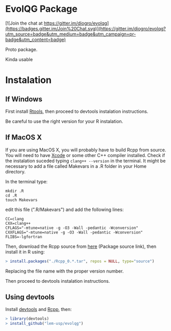 EvolQG Package
======================

[![Join the chat at https://gitter.im/diogro/evolqg](https://badges.gitter.im/Join%20Chat.svg)](https://gitter.im/diogro/evolqg?utm_source=badge&utm_medium=badge&utm_campaign=pr-badge&utm_content=badge)

Proto package.

Kinda usable


Instalation
===========

If Windows
----------

First install [Rtools](http://cran.r-project.org/bin/windows/Rtools/), then proceed to devtools instalation instructions.

Be careful to use the right version for your R instalation.


If MacOS X
-----------

If you are using MacOS X, you will probably have to build Rcpp from source. 
You will need to have [Xcode](https://developer.apple.com/xcode/) or some other C++ compiler installed.
Check if the instalation suceded typing `clang++ --version` in the terminal. It might be necessary to add a file called Makevars in a .R folder in your Home directory.

In the terminal type:

```
mkdir .R
cd .R
touch Makevars
```

edit this file (".R/Makevars") and add the following lines:

```
CC=clang
CXX=clang++
CFLAGS="-mtune=native -g -O3 -Wall -pedantic -Wconversion"
CXXFLAGS="-mtune=native -g -O3 -Wall -pedantic -Wconversion"
FLIBS=-lgfortran
```


Then, download the Rcpp source from [here](http://cran.r-project.org/web/packages/Rcpp/index.html) (Package source link), then install it in R using:

```R
> install.packages("./Rcpp_0.*.tar", repos = NULL, type="source")
```

Replacing the file name with the proper version number.

Then proceed to devtools instalation instructions.

Using devtools
--------------

Install [devtools](http://www.rstudio.com/projects/devtools/) and [Rcpp](http://cran.r-project.org/web/packages/Rcpp/index.html), then:

```R
> library(devtools)
> install_github("lem-usp/evolqg")
```
